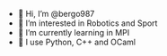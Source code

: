 - 👋 Hi, I’m @bergo987
- 👀 I’m interested in Robotics and Sport
- 🌱 I’m currently learning in MPI 
- 🧩 I use Python, C++ and OCaml
<!---
bergo987/bergo987 is a ✨ special ✨ repository because its `README.md` (this file) appears on your GitHub profile.
You can click the Preview link to take a look at your changes.
--->
